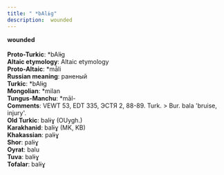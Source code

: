 ```yaml
---
title: " *bAlɨg"
description:  wounded
---
```

<strong> wounded</strong><br><br>
<strong>Proto-Turkic</strong>:  *bAlɨg<br>
<strong>Altaic etymology</strong>:  Altaic etymology<br>
<strong> Proto-Altaic</strong>:  *mā̀li<br>
<strong>Russian meaning</strong>:  раненый<br>
<strong>Turkic</strong>:  *bAlɨg<br>
<strong>Mongolian</strong>:  *milan<br>
<strong>Tungus-Manchu</strong>:  *māl-<br>
<strong>Comments</strong>:  VEWT 53, EDT 335, ЭСТЯ 2, 88-89. Turk. > Bur. bala 'bruise, injury'.<br>
<strong>Old Turkic</strong>:  balɨɣ (OUygh.)<br>
<strong>Karakhanid</strong>:  balɨɣ (MK, KB)<br>
<strong>Khakassian</strong>:  palɨɣ<br>
<strong>Shor</strong>:  palɨɣ<br>
<strong>Oyrat</strong>:  balu<br>
<strong>Tuva</strong>:  balɨɣ<br>
<strong>Tofalar</strong>:  balɨɣ<br>


